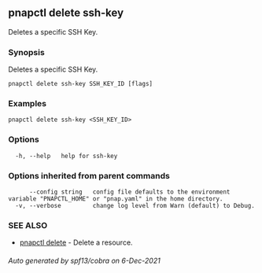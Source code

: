 ## pnapctl delete ssh-key

Deletes a specific SSH Key.

### Synopsis

Deletes a specific SSH Key.

```
pnapctl delete ssh-key SSH_KEY_ID [flags]
```

### Examples

```
pnapctl delete ssh-key <SSH_KEY_ID>
```

### Options

```
  -h, --help   help for ssh-key
```

### Options inherited from parent commands

```
      --config string   config file defaults to the environment variable "PNAPCTL_HOME" or "pnap.yaml" in the home directory.
  -v, --verbose         change log level from Warn (default) to Debug.
```

### SEE ALSO

* [pnapctl delete](pnapctl_delete.md)	 - Delete a resource.

###### Auto generated by spf13/cobra on 6-Dec-2021
